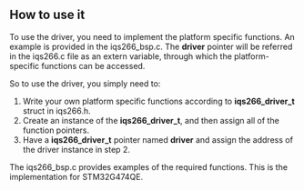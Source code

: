 ## How to use it
To use the driver, you need to implement the platform specific functions.
An example is provided in the iqs266_bsp.c. The **driver** pointer will be referred in the iqs266.c file as an extern variable, through which the platform-specific functions can be accessed.

So to use the driver, you simply need to:
1. Write your own platform specific functions according to **iqs266_driver_t** struct in iqs266.h.
2. Create an instance of the **iqs266_driver_t**, and then assign all of the function pointers.
3. Have a **iqs266_driver_t** pointer named **driver** and assign the address of the driver instance in step 2.

The iqs266_bsp.c provides examples of the required functions. This is the implementation for STM32G474QE.